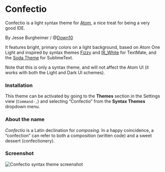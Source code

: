 # Confectio

Confectio is a light syntax theme for [Atom](https://atom.io/), a nice treat for being a very good IDE.

By Jesse Burgheimer / @[Down10](https://github.com/down10)

It features bright, primary colors on a light background, based on Atom One Light and inspired by syntax themes [Fizzy][fizzy] and [IR_White][irw] for TextMate, and the [Soda Theme][soda] for SublimeText.

Note that this is only a syntax theme, and will not affect the Atom UI (it works with both the Light and Dark UI schemes).


### Installation

This theme can be activated by going to the __Themes__ section in the Settings view (`Command-,`) and selecting “Confectio” from the __Syntax Themes__ dropdown menu.


### About the name

_Confectio_ is a Latin declination for _composing_. In a happy coincidence, a “confection” can refer to both a composition (written code) and a sweet dessert (confectionery).


### Screenshot

![Confectio syntax theme screenshot](https://f.cloud.github.com/assets/69169/2289498/4c3cb0ec-a009-11e3-8dbd-077ee11741e5.gif)


[fizzy]: https://github.com/jglovier/fizzy
[irw]: http://blog.toddwerth.com/entries/3
[soda]: https://github.com/buymeasoda/soda-theme